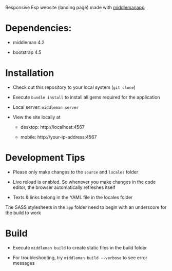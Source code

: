 Responsive Esp website (landing page) made with [middlemanapp](https://middlemanapp.com)

# Dependencies:

- middleman 4.2

- bootstrap 4.5

# Installation

- Check out this repository to your local system (`git clone`)

- Execute `bundle install` to install all gems required for the application

- Local server: `middleman server`

- View the site locally at

  - desktop: http://localhost:4567

  - mobile: http://your-ip-address:4567

# Development Tips

- Please only make changes to the `source` and `locales` folder

- Live reload is enabled. So whenever you make changes in the code editor, the browser automatically refreshes itself

- Texts & links belong in the YAML file in the locales folder

The SASS stylesheets in the `app` folder need to begin with an underscore for the build to work

# Build

- Execute `middleman build` to create static files in the build folder

- For troubleshooting, try `middleman build --verbose` to see error messages
